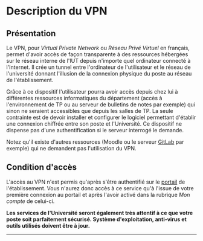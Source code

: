 # Description du VPN

## Présentation 

Le VPN, pour *Virtual Private Network* ou *Réseau Privé Virtuel* en français, permet d'avoir accès de façon transparente à des ressources hébergées sur le réseau interne de l'IUT depuis n'importe quel ordinateur connecté à l'Internet. Il crée un tunnel entre l'ordinateur de l'utilisateur et le réseau de l'université donnant l'illusion de la connexion physique du poste au réseau de l'établissement.

Grâce à ce dispositif l'utilisateur pourra avoir accès depuis chez lui à différentes ressources informatiques du département (accès à l'environnement de TP ou au serveur de bulletins de notes par exemple) qui sinon ne seraient accessibles que depuis les salles de TP. La seule contrainte est de devoir installer et configurer le logiciel permettant d'établir une connexion chiffrée entre son poste et l'Université. Ce dispositif ne dispense pas d'une authentification si le serveur interrogé le demande.

Notez qu'il existe d'autres ressources (Moodle ou le serveur [GitLab](http://git-iut.univ-lille1.fr) par exemple) qui ne demandent pas l'utilisation du VPN.

## Condition d'accès

L'accès au VPN n'est permis qu'après s'être authentifié sur le [portail](http://portail.univ-lille1.fr) de l'établissement. Vous n'aurez donc accès à ce service qu'à l'issue de votre première connexion au portail et après l'avoir activé dans la rubrique <em>Mon compte</em> de celui-ci.

**Les services de l'Université seront également très attentif à ce que votre poste soit parfaitement sécurisé. Système d'exploitation, anti-virus et outils utilisés doivent être à jour.**

------------------------------------------------------------------------------

